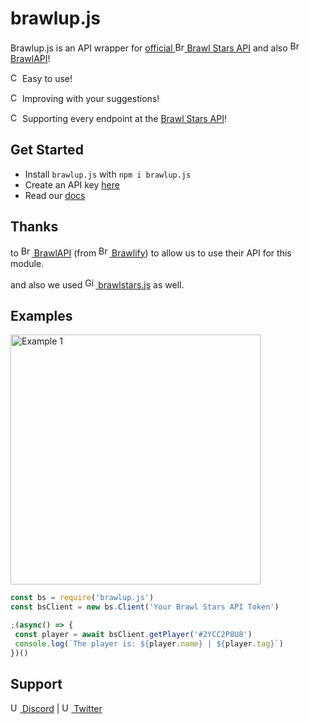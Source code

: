 # brawlup.js
Brawlup.js is an API wrapper for [official <img src="https://i.pinimg.com/474x/e8/44/db/e844db91a58d5ab88730e97b60704460.jpg" height="15" alt="Brawl Stars logo" style="border-radius:%50;"> Brawl Stars API](https://developer.brawlstars.com/) and also [<img src="https://cdn.brawlify.com/front/Star.svg" height="17" alt="BrawlAPI logo"> BrawlAPI](https://brawlapi.com/)!

<img src="https://abs-0.twimg.com/emoji/v2/svg/2705.svg" height="15" alt="Checkmark"> Easy to use!

<img src="https://abs-0.twimg.com/emoji/v2/svg/2705.svg" height="15" alt="Checkmark"> Improving with your suggestions!

<img src="https://abs-0.twimg.com/emoji/v2/svg/2705.svg" height="15" alt="Checkmark"> Supporting every endpoint at the [Brawl Stars API](https://developer.brawlstars.com/)!


## Get Started

* Install `brawlup.js` with `npm i brawlup.js`
* Create an API key [here](https://developer.brawlstars.com/#/account)
* Read our [docs](https://brawlup.github.io/js/)

## Thanks
to [<img src="https://cdn.brawlify.com/front/Star.svg" height="17" alt="BrawlAPI logo"> BrawlAPI](https://brawlapi.com/) (from [<img src="https://cdn.brawlify.com/front/Star.svg" height="17" alt="Brawlify logo"> Brawlify](https://brawlify.com/)) to allow us to use their API for this module.

and also we used [<img src="https://upload.wikimedia.org/wikipedia/commons/thumb/9/91/Octicons-mark-github.svg/2048px-Octicons-mark-github.svg.png" height="17" alt="GitHub logo"> brawlstars.js](https://github.com/dannyhpy/brawlstars-nodejs) as well.


## Examples
<img src="https://i.imgur.com/H1uzS3w.png" alt="Example 1" height="400">

```js
const bs = require('brawlup.js')
const bsClient = new bs.Client('Your Brawl Stars API Token')

;(async() => {
 const player = await bsClient.getPlayer('#2YCC2P8U8')
 console.log(`The player is: ${player.name} | ${player.tag}`)
})()
```

## Support
[<img src="https://cdn.discordapp.com/emojis/855869527061561384.gif" height="15" alt="Up Bots logo"> Discord](https://discord.gg/PhW2XJa2yy) | [<img src="https://cdn.discordapp.com/emojis/855869527061561384.gif" height="15" alt="Up Bots logo"> Twitter](https://twitter.com/UpBotsOfficial)


